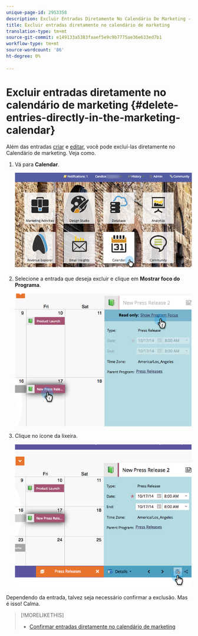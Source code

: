 ```yaml
---
unique-page-id: 2953358
description: Excluir Entradas Diretamente No Calendário De Marketing - Documentos Do Marketing - Documentação Do Produto
title: Excluir entradas diretamente no calendário de marketing
translation-type: tm+mt
source-git-commit: e149133a5383faaef5e9c9b7775ae36e633ed7b1
workflow-type: tm+mt
source-wordcount: '86'
ht-degree: 0%

---
```



# Excluir entradas diretamente no calendário de marketing {#delete-entries-directly-in-the-marketing-calendar}

Além das entradas [criar](create-entries-directly-in-the-marketing-calendar.md) e [editar](edit-entries-directly-in-the-marketing-calendar.md), você pode excluí-las diretamente no Calendário de marketing. Veja como.

1. Vá para **Calendar**.

   ![](assets/2017-05-10-15-30-47-4.png)

1. Selecione a entrada que deseja excluir e clique em **Mostrar foco do Programa**.

   ![](assets/image2014-10-20-13-3a20-3a33.png)

1. Clique no ícone da lixeira.

   ![](assets/image2014-10-20-13-3a20-3a42.png)

Dependendo da entrada, talvez seja necessário confirmar a exclusão. Mas é isso! Calma.

>[!MORELIKETHIS]
>
>* [Confirmar entradas diretamente no calendário de marketing](confirm-entries-directly-in-the-marketing-calendar.md)

>



